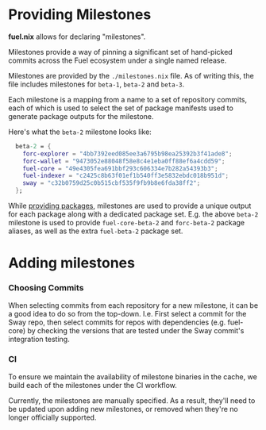 # Providing Milestones

**fuel.nix** allows for declaring "milestones".

Milestones provide a way of pinning a significant set of hand-picked commits
across the Fuel ecosystem under a single named release.

Milestones are provided by the `./milestones.nix` file. As of writing this,
the file includes milestones for `beta-1`, `beta-2` and `beta-3`.

Each milestone is a mapping from a name to a set of repository commits, each of
which is used to select the set of package manifests used to generate package
outputs for the milestone.

Here's what the `beta-2` milestone looks like:

```nix
  beta-2 = {
    forc-explorer = "4bb7392eed085ee3a6795b98ea25392b3f41ade8";
    forc-wallet = "9473052e88048f58e8c4e1eba0ff88ef6a4cdd59";
    fuel-core = "49e4305fea691bbf293c606334e7b282a54393b3";
    fuel-indexer = "c2425c8b63f01ef1b540ff3e5832ebdc018b951d";
    sway = "c32b0759d25c0b515cbf535f9fb9b8e6fda38ff2";
  };
```

While [providing packages](./providing-packages.html), milestones are used to
provide a unique output for each package along with a dedicated package set.
E.g. the above `beta-2` milestone is used to provide `fuel-core-beta-2` and
`forc-beta-2` package aliases, as well as the extra `fuel-beta-2` package set.

# Adding milestones

### Choosing Commits

When selecting commits from each repository for a new milestone, it can be
a good idea to do so from the top-down. I.e. First select a commit for the
Sway repo, then select commits for repos with dependencies (e.g. fuel-core)
by checking the versions that are tested under the Sway commit's integration
testing.

### CI

To ensure we maintain the availability of milestone binaries in the cache, we build
each of the milestones under the CI workflow.

Currently, the milestones are manually specified. As a result, they'll need
to be updated upon adding new milestones, or removed when they're no longer
officially supported.
